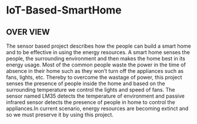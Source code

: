 # IoT-Based-SmartHome

## OVER VIEW
The sensor based project describes how the people can build a smart
home and to be effective in using the energy resources. A smart home
senses the people, the surrounding environment and then makes the
home best in its energy usage. Most of the common people waste the
power in the time of absence in their home such as they won’t turn
off the appliances such as fans, lights, etc. Thereby to overcome the
wastage of power, this project senses the presence of people inside
the home and based on the surrounding temperature we control the lights
and speed of fans. The sensor named LM35 detects the
temperature of environment and passive infrared sensor detects the
presence of people in home to control the appliances.In current scenario,
energy resources are becoming extinct and so we must preserve it by
using this project.
